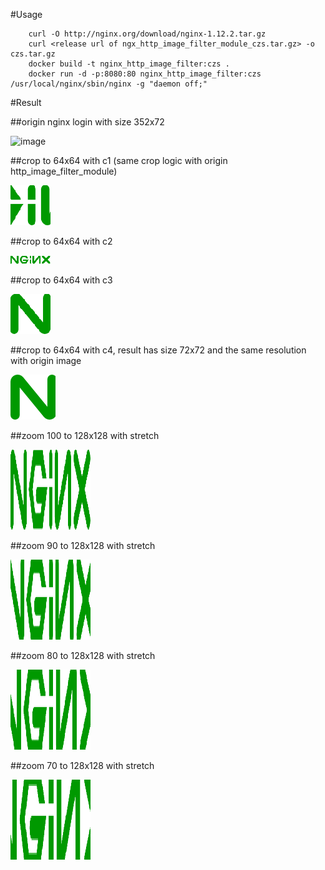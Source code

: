 #Usage

        curl -O http://nginx.org/download/nginx-1.12.2.tar.gz
        curl <release url of ngx_http_image_filter_module_czs.tar.gz> -o czs.tar.gz
        docker build -t nginx_http_image_filter:czs .
        docker run -d -p:8080:80 nginx_http_image_filter:czs /usr/local/nginx/sbin/nginx -g "daemon off;"

#Result

##origin nginx login with size 352x72

![image](http://nginx.org/nginx.png)

##crop to 64x64 with c1 (same crop logic with origin http_image_filter_module)

![image](https://github.com/ZisZ/ngx_http_image_filter_module_czs/blob/master/docker/pic/nginx_64x64-c1.png)

##crop to 64x64 with c2

![image](https://github.com/ZisZ/ngx_http_image_filter_module_czs/blob/master/docker/pic/nginx_64x64-c2.png)

##crop to 64x64 with c3

![image](https://github.com/ZisZ/ngx_http_image_filter_module_czs/blob/master/docker/pic/nginx_64x64-c3.png)

##crop to 64x64 with c4, result has size 72x72 and the same resolution with origin image

![image](https://github.com/ZisZ/ngx_http_image_filter_module_czs/blob/master/docker/pic/nginx_64x64-c4.png)

##zoom 100 to 128x128 with stretch

![image](https://github.com/ZisZ/ngx_http_image_filter_module_czs/blob/master/docker/pic/nginx_128x128-z100.png)

##zoom 90 to 128x128 with stretch

![image](https://github.com/ZisZ/ngx_http_image_filter_module_czs/blob/master/docker/pic/nginx_128x128-z90.png)

##zoom 80 to 128x128 with stretch

![image](https://github.com/ZisZ/ngx_http_image_filter_module_czs/blob/master/docker/pic/nginx_128x128-z80.png)

##zoom 70 to 128x128 with stretch

![image](https://github.com/ZisZ/ngx_http_image_filter_module_czs/blob/master/docker/pic/nginx_128x128-z70.png)
